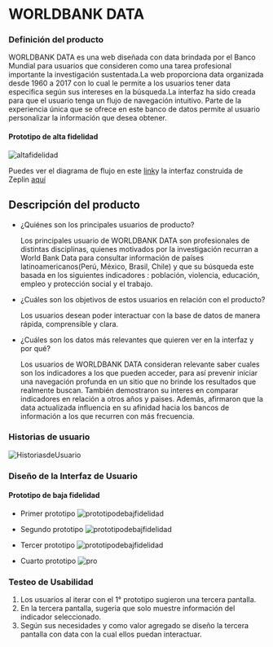 # WORLDBANK DATA

### Definición del producto
   WORLDBANK DATA es una web diseñada con data brindada por el Banco Mundial para usuarios que consideren como una tarea profesional importante la investigación sustentada.La web proporciona data organizada desde 1960 a 2017 con lo cual le permite a los usuarios tener data especifica según sus intereses en la búsqueda.La interfaz ha sido creada para que el usuario tenga un flujo de navegación intuitivo. Parte de la experiencia única que se ofrece en este banco de datos permite al usuario personalizar la información que desea obtener.  

#### Prototipo de alta fidelidad

   ![altafidelidad](https://i.ibb.co/jvHGwmD/Whats-App-Image-2019-01-13-at-3-42-56-PM.jpg)

   Puedes ver el diagrama de flujo en este [link](https://i.ibb.co/tpQsyWR/flujo.jpg)y la interfaz construida de Zeplin [aquí](https://zpl.io/2jv0JEm)

## Descripción del producto

* ¿Quiénes son los principales usuarios de producto?

  Los principales usuario de WORLDBANK DATA son profesionales de distintas disciplinas, quienes motivados por la investigación recurran a World Bank Data para consultar información de países latinoamericanos(Perú, México, Brasil, Chile) y que su búsqueda este basada en los siguientes indicadores : población, violencia, educación, empleo y protección social y el trabajo.

* ¿Cuáles son los objetivos de estos usuarios en relación con el producto?

  Los usuarios desean poder interactuar con la base de datos de manera rápida, comprensible y clara.

* ¿Cuáles son los datos más relevantes que quieren ver en la interfaz y por qué?

  Los usuarios de WORLDBANK DATA consideran relevante saber cuales son los indicadores a los que pueden acceder, para así prevenir iniciar una navegación profunda en un sitio que no brinde los resultados que realmente buscan. También demostraron su interes en comparar indicadores en relación a otros años y paises. Además, afirmaron que la data actualizada influencia en su afinidad hacia los bancos de información a los que recurren con más frecuencia.


### Historias de usuario
![HistoriasdeUsuario](https://i.ibb.co/YDf3tx6/historias-de-usuario.png)

### Diseño de la Interfaz de Usuario

#### Prototipo de baja fidelidad
* Primer prototipo
![prototipodebajfidelidad](https://i.ibb.co/qx4szGy/1-prototype.jpg)

* Segundo prototipo
![prototipodebajfidelidad](https://i.ibb.co/1KvP2r4/2-prototipo-de-baja-fidelidad.jpg)

* Tercer prototipo
![prototipodebajfidelidad](https://i.ibb.co/Cnq8Nkp/despues-de-iterar-baja-fidelidad-este-el-2.jpg)

* Cuarto prototipo
![pro](https://i.ibb.co/n3NzwMQ/despues-de-iterar-el-prototipo-2-agregamos-la-3-pagina.jpg)

### Testeo de Usabilidad
1. Los usuarios al iterar con el 1° prototipo sugieron una tercera pantalla.
2. En la tercera pantalla, sugeria que solo muestre información del indicador seleccionado.
3. Según sus necesidades y como valor agregado se diseño la tercera pantalla con data con la cual ellos puedan interactuar.
